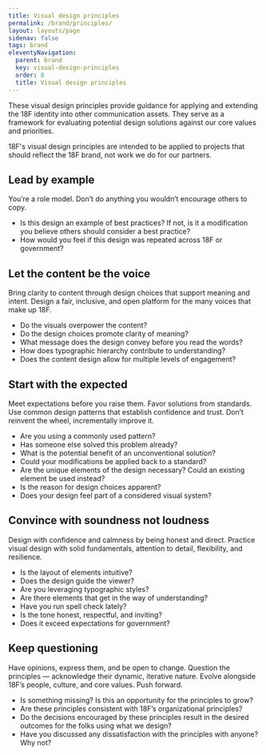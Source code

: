 ```yaml
---
title: Visual design principles
permalink: /brand/principles/
layout: layouts/page
sidenav: false
tags: brand
eleventyNavigation:
  parent: brand
  key: visual-design-principles
  order: 8
  title: Visual design principles
---
```


These visual design principles provide guidance for applying and extending the 18F identity into other communication assets. They serve as a framework for evaluating potential design solutions against our core values and priorities.

18F's visual design principles are intended to be applied to projects that should reflect the 18F brand, not work we do for our partners.

## Lead by example
You’re a role model. Don’t do anything you wouldn’t encourage others to copy.
* Is this design an example of best practices? If not, is it a modification you believe others should consider a best practice?
* How would you feel if this design was repeated across 18F or government?

## Let the content be the voice
Bring clarity to content through design choices that support meaning and intent. Design a fair, inclusive, and open platform for the many voices that make up 18F.
* Do the visuals overpower the content?
* Do the design choices promote clarity of meaning?
* What message does the design convey before you read the words?
* How does typographic hierarchy contribute to understanding?
* Does the content design allow for multiple levels of engagement?

## Start with the expected
Meet expectations before you raise them. Favor solutions from standards. Use common design patterns that establish confidence and trust. Don’t reinvent the wheel, incrementally improve it.
* Are you using a commonly used pattern?
* Has someone else solved this problem already?
* What is the potential benefit of an unconventional solution?
* Could your modifications be applied back to a standard?
* Are the unique elements of the design necessary? Could an existing element be used instead?
* Is the reason for design choices apparent?
* Does your design feel part of a considered visual system?

## Convince with soundness not loudness
Design with confidence and calmness by being honest and direct. Practice visual design with solid fundamentals, attention to detail, flexibility, and resilience.
* Is the layout of elements intuitive?
* Does the design guide the viewer?
* Are you leveraging typographic styles?
* Are there elements that get in the way of understanding?
* Have you run spell check lately?
* Is the tone honest, respectful, and inviting?
* Does it exceed expectations for government?

## Keep questioning
Have opinions, express them, and be open to change. Question the principles — acknowledge their dynamic, iterative nature. Evolve alongside 18F’s people, culture, and core values. Push forward.
* Is something missing? Is this an opportunity for the principles to grow?
* Are these principles consistent with 18F’s organizational principles?
* Do the decisions encouraged by these principles result in the desired outcomes for the folks using what we design?
* Have you discussed any dissatisfaction with the principles with anyone? Why not?
